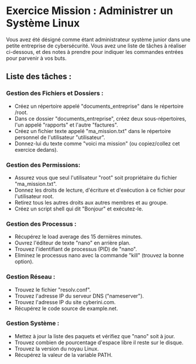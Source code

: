 # Exercice Mission : Administrer un Système Linux 


Vous avez été désigné comme étant administrateur système junior dans une petite entreprise de cybersécurité. Vous avez une liste de tâches à réaliser ci-dessous, et des notes à prendre pour indiquer les commandes entrées pour parvenir à vos buts.

## Liste des tâches :
### Gestion des Fichiers et Dossiers : 

- Créez un répertoire appelé "documents_entreprise" dans le répertoire /root. 
- Dans ce dossier "documents_entreprise", créez deux sous-répertoires, l'un appelé "rapports" et l'autre "factures". 
- Créez un fichier texte appelé "ma_mission.txt" dans le répertoire personnel de l'utilisateur "utilisateur".
- Donnez-lui du texte comme "voici ma mission" (ou copiez/collez cet exercice dedans).

### Gestion des Permissions: 

- Assurez vous que seul l'utilisateur "root" soit propriétaire du fichier "ma_mission.txt". 
- Donnez les droits de lecture, d'écriture et d'exécution à ce fichier pour l'utilisateur root. 
- Retirez tous les autres droits aux autres membres et au groupe.
- Créez un script shell qui dit "Bonjour" et exécutez-le.

### Gestion des Processus : 

- Récupérez le load average des 15 dernières minutes. 
- Ouvrez l'éditeur de texte "nano" en arrière plan. 
- Trouvez l'identifiant de processus (PID) de "nano". 
- Eliminez le processus nano avec la commande "kill" (trouvez la bonne option).

### Gestion Réseau : 

- Trouvez le fichier "resolv.conf". 
- Trouvez l'adresse IP du serveur DNS ("nameserver"). 
- Trouvez l'adresse IP du site cyberini.com. 
- Récupérez le code source de example.net.

### Gestion Système : 

- Mettez à jour la liste des paquets et vérifiez que "nano" soit à jour.
- Trouvez combien de pourcentage d'espace libre il reste sur le disque. 
- Trouvez la version du noyau Linux. 
- Récupérez la valeur de la variable PATH.

